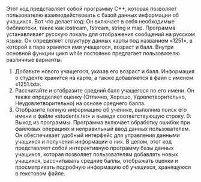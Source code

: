 Этот код представляет собой программу C++, которая позволяет пользователю взаимодействовать с базой данных информации об учащихся. Вот что делает код:
Он включает в себя необходимые библиотеки, такие как iostream, fstream, string и map.
Программа устанавливает русскую локаль для отображения сообщений на русском языке.
Он определяет структуру данных карты под названием «1251», в которой в паре хранятся имя учащегося, возраст и балл.
Внутри основной функции цикл while постоянно предлагает пользователю различные варианты:
1. Добавьте нового учащегося, указав его возраст и балл. Информация о студенте хранится на карте, а также добавляется в файл с именем «1251.txt».
2. Рассчитайте и отобразите средний балл учащегося по его имени. Он также определяет оценку (Отлично, Хорошо, Удовлетворительно, Неудовлетворительно) на основе среднего балла.
3. Отобразите полную информацию об ученике, выполнив поиск его имени в файле «students.txt» и выведя соответствующую строку.
0: Выход из программы.
Программа включает обработку ошибок при файловых операциях и неправильный ввод данных пользователем. Он обеспечивает удобный интерфейс для управления данными учащихся и получения информации о них.
В целом, этот код представляет собой интерактивную программу базы данных учащихся, которая позволяет пользователям добавлять новых учащихся, рассчитывать средние баллы, отображать оценки и просматривать подробную информацию об учащихся, хранящуюся в текстовом файле.
